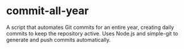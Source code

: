 # commit-all-year
A script that automates Git commits for an entire year, creating daily commits to keep the repository active. Uses Node.js and simple-git to generate and push commits automatically.
